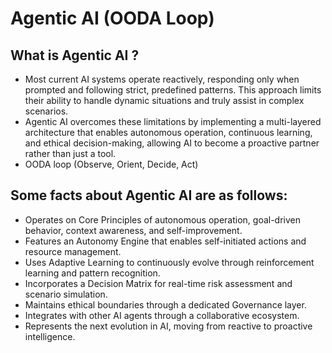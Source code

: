 # Agentic AI (OODA Loop)
## What is Agentic AI ?
* Most current AI systems operate reactively, responding only when prompted and following strict, predefined patterns. This approach limits their ability to handle dynamic situations and truly assist in complex scenarios.
* Agentic AI overcomes these limitations by implementing a multi-layered architecture that enables autonomous operation, continuous learning, and ethical decision-making, allowing AI to become a proactive partner rather than just a tool.
* OODA loop (Observe, Orient, Decide, Act)

## Some facts about Agentic AI are as follows:
* Operates on Core Principles of autonomous operation, goal-driven behavior, context awareness, and self-improvement.
* Features an Autonomy Engine that enables self-initiated actions and resource management.
* Uses Adaptive Learning to continuously evolve through reinforcement learning and pattern recognition.
* Incorporates a Decision Matrix for real-time risk assessment and scenario simulation.
* Maintains ethical boundaries through a dedicated Governance layer.
* Integrates with other AI agents through a collaborative ecosystem.
* Represents the next evolution in AI, moving from reactive to proactive intelligence.

